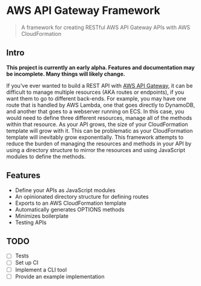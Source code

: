 # AWS API Gateway Framework

> A framework for creating RESTful AWS API Gateway APIs with AWS CloudFormation

## Intro

**This project is currently an early alpha. Features and documentation may be incomplete. Many things will likely change.**

If you've ever wanted to build a REST API with [AWS API Gateway](https://aws.amazon.com/api-gateway/), it can be difficult to manage multiple resources (AKA routes or endpoints), if you want them to go to different back-ends. For example, you may have one route that is handled by AWS Lambda, one that goes directly to DynamoDB, and another that goes to a webserver running on ECS. In this case, you would need to define three different resources, manage all of the methods within that resource. As your API grows, the size of your CloudFormation template will grow with it. This can be problematic as your CloudFormation template will inevitably grow exponentially. This framework attempts to reduce the burden of managing the resources and methods in your API by using a directory structure to mirror the resources and using JavaScript modules to define the methods.

## Features
* Define your APIs as JavaScript modules
* An opinionated directory structure for defining routes
* Exports to an AWS CloudFormation template
* Automatically generates OPTIONS methods
* Minimizes boilerplate
* Testing APIs

## TODO
* [ ] Tests
* [ ] Set up CI
* [ ] Implement a CLI tool
* [ ] Provide an  example implementation
